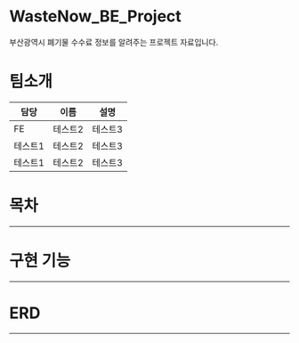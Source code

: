 # WasteNow_BE_Project 
부산광역시 폐기물 수수료 정보를 알려주는 프로젝트 자료입니다.

# 팀소개
|담당|이름|설명|
|------|---|---|
|FE|테스트2|테스트3|
|테스트1|테스트2|테스트3|
|테스트1|테스트2|테스트3|

# 목차
--- 

# 구현 기능
---

# ERD
---
